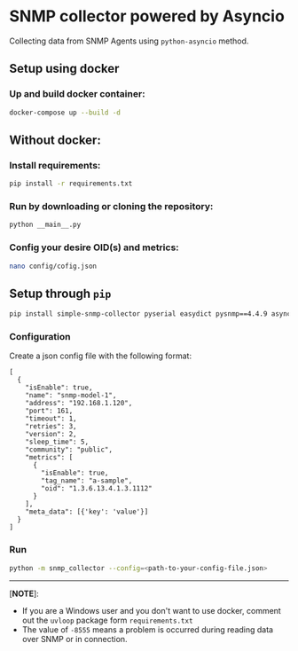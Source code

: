 # SNMP collector powered by Asyncio

Collecting data from SNMP Agents using `python-asyncio` method.

## Setup using docker

### Up and build docker container:
```bash
docker-compose up --build -d
```

## Without docker:

### Install requirements: 

```bash
pip install -r requirements.txt
```

### Run by downloading or cloning the repository:

```bash
python __main__.py
```

### Config your desire OID(s) and metrics: 

```bash
nano config/cofig.json
```

## Setup through `pip`

```bash
pip install simple-snmp-collector pyserial easydict pysnmp==4.4.9 async-timeout uvloop
```
### Configuration

Create a json config file with the following format:

```
[
  {
    "isEnable": true,
    "name": "snmp-model-1",
    "address": "192.168.1.120",
    "port": 161,
    "timeout": 1,
    "retries": 3,
    "version": 2,
    "sleep_time": 5,
    "community": "public",
    "metrics": [
      {
        "isEnable": true,
        "tag_name": "a-sample",
        "oid": "1.3.6.13.4.1.3.1112"
      }
    ],
    "meta_data": [{'key': 'value'}]
  }
]
``` 

### Run

```bash
python -m snmp_collector --config=<path-to-your-config-file.json>
```

---
[**NOTE**]:

 - If you are a Windows user and you don't want to use docker, comment out the `uvloop` package form `requirements.txt`
 - The value of `-8555` means a problem is occurred during reading data over SNMP or in connection.
